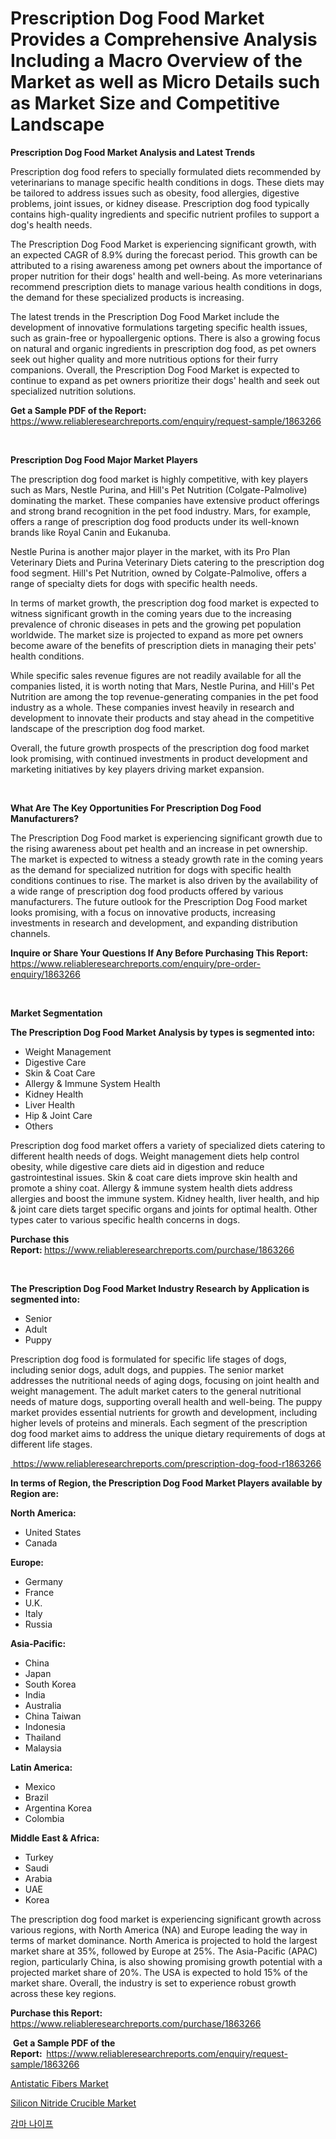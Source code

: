 <p><h1>Prescription Dog Food Market Provides a Comprehensive Analysis Including a Macro Overview of the Market as well as Micro Details such as Market Size and Competitive Landscape</h1></p><p><strong>Prescription Dog Food Market Analysis and Latest Trends</strong></p>
<p><p>Prescription dog food refers to specially formulated diets recommended by veterinarians to manage specific health conditions in dogs. These diets may be tailored to address issues such as obesity, food allergies, digestive problems, joint issues, or kidney disease. Prescription dog food typically contains high-quality ingredients and specific nutrient profiles to support a dog's health needs.</p><p>The Prescription Dog Food Market is experiencing significant growth, with an expected CAGR of 8.9% during the forecast period. This growth can be attributed to a rising awareness among pet owners about the importance of proper nutrition for their dogs' health and well-being. As more veterinarians recommend prescription diets to manage various health conditions in dogs, the demand for these specialized products is increasing.</p><p>The latest trends in the Prescription Dog Food Market include the development of innovative formulations targeting specific health issues, such as grain-free or hypoallergenic options. There is also a growing focus on natural and organic ingredients in prescription dog food, as pet owners seek out higher quality and more nutritious options for their furry companions. Overall, the Prescription Dog Food Market is expected to continue to expand as pet owners prioritize their dogs' health and seek out specialized nutrition solutions.</p></p>
<p><strong>Get a Sample PDF of the Report:&nbsp;</strong> <a href="https://www.reliableresearchreports.com/enquiry/request-sample/1863266">https://www.reliableresearchreports.com/enquiry/request-sample/1863266</a></p>
<p>&nbsp;</p>
<p><strong>Prescription Dog Food Major Market Players</strong></p>
<p><p>The prescription dog food market is highly competitive, with key players such as Mars, Nestle Purina, and Hill's Pet Nutrition (Colgate-Palmolive) dominating the market. These companies have extensive product offerings and strong brand recognition in the pet food industry. Mars, for example, offers a range of prescription dog food products under its well-known brands like Royal Canin and Eukanuba.</p><p>Nestle Purina is another major player in the market, with its Pro Plan Veterinary Diets and Purina Veterinary Diets catering to the prescription dog food segment. Hill's Pet Nutrition, owned by Colgate-Palmolive, offers a range of specialty diets for dogs with specific health needs.</p><p>In terms of market growth, the prescription dog food market is expected to witness significant growth in the coming years due to the increasing prevalence of chronic diseases in pets and the growing pet population worldwide. The market size is projected to expand as more pet owners become aware of the benefits of prescription diets in managing their pets' health conditions.</p><p>While specific sales revenue figures are not readily available for all the companies listed, it is worth noting that Mars, Nestle Purina, and Hill's Pet Nutrition are among the top revenue-generating companies in the pet food industry as a whole. These companies invest heavily in research and development to innovate their products and stay ahead in the competitive landscape of the prescription dog food market.</p><p>Overall, the future growth prospects of the prescription dog food market look promising, with continued investments in product development and marketing initiatives by key players driving market expansion.</p></p>
<p>&nbsp;</p>
<p><strong>What Are The Key Opportunities For Prescription Dog Food Manufacturers?</strong></p>
<p><p>The Prescription Dog Food market is experiencing significant growth due to the rising awareness about pet health and an increase in pet ownership. The market is expected to witness a steady growth rate in the coming years as the demand for specialized nutrition for dogs with specific health conditions continues to rise. The market is also driven by the availability of a wide range of prescription dog food products offered by various manufacturers. The future outlook for the Prescription Dog Food market looks promising, with a focus on innovative products, increasing investments in research and development, and expanding distribution channels.</p></p>
<p><strong>Inquire or Share Your Questions If Any Before Purchasing This Report:</strong> <a href="https://www.reliableresearchreports.com/enquiry/pre-order-enquiry/1863266">https://www.reliableresearchreports.com/enquiry/pre-order-enquiry/1863266</a></p>
<p>&nbsp;</p>
<p><strong>Market Segmentation</strong></p>
<p><strong>The Prescription Dog Food Market Analysis by types is segmented into:</strong></p>
<p><ul><li>Weight Management</li><li>Digestive Care</li><li>Skin & Coat Care</li><li>Allergy & Immune System Health</li><li>Kidney Health</li><li>Liver Health</li><li>Hip & Joint Care</li><li>Others</li></ul></p>
<p><p>Prescription dog food market offers a variety of specialized diets catering to different health needs of dogs. Weight management diets help control obesity, while digestive care diets aid in digestion and reduce gastrointestinal issues. Skin & coat care diets improve skin health and promote a shiny coat. Allergy & immune system health diets address allergies and boost the immune system. Kidney health, liver health, and hip & joint care diets target specific organs and joints for optimal health. Other types cater to various specific health concerns in dogs.</p></p>
<p><strong>Purchase this Report:&nbsp;</strong><a href="https://www.reliableresearchreports.com/purchase/1863266">https://www.reliableresearchreports.com/purchase/1863266</a></p>
<p>&nbsp;</p>
<p><strong>The Prescription Dog Food Market Industry Research by Application is segmented into:</strong></p>
<p><ul><li>Senior</li><li>Adult</li><li>Puppy</li></ul></p>
<p><p>Prescription dog food is formulated for specific life stages of dogs, including senior dogs, adult dogs, and puppies. The senior market addresses the nutritional needs of aging dogs, focusing on joint health and weight management. The adult market caters to the general nutritional needs of mature dogs, supporting overall health and well-being. The puppy market provides essential nutrients for growth and development, including higher levels of proteins and minerals. Each segment of the prescription dog food market aims to address the unique dietary requirements of dogs at different life stages.</p></p>
<p><a href="https://www.reliableresearchreports.com/prescription-dog-food-r1863266">&nbsp;https://www.reliableresearchreports.com/prescription-dog-food-r1863266</a></p>
<p><strong>In terms of Region, the Prescription Dog Food Market Players available by Region are:</strong></p>
<p>
    <p> <strong> North America: </strong>
        <ul>
            <li>United States</li>
            <li>Canada</li>
        </ul>
        </p> 
    <p> <strong> Europe: </strong>
        <ul>
            <li>Germany</li>
            <li>France</li>
            <li>U.K.</li>
            <li>Italy</li>
            <li>Russia</li>
        </ul>
        </p> 
    <p> <strong> Asia-Pacific: </strong>
        <ul>
            <li>China</li>
            <li>Japan</li>
            <li>South Korea</li>
            <li>India</li>
            <li>Australia</li>
            <li>China Taiwan</li>
            <li>Indonesia</li>
            <li>Thailand</li>
            <li>Malaysia</li>
        </ul>
        </p> 
    <p> <strong> Latin America: </strong>
        <ul>
            <li>Mexico</li>
            <li>Brazil</li>
            <li>Argentina Korea</li>
            <li>Colombia</li>
        </ul>
        </p> 
    <p> <strong> Middle East & Africa: </strong>
        <ul>
            <li>Turkey</li>
            <li>Saudi</li>
            <li>Arabia</li>
            <li>UAE</li>
            <li>Korea</li>
        </ul>
    </p>
    </p>
<p><p>The prescription dog food market is experiencing significant growth across various regions, with North America (NA) and Europe leading the way in terms of market dominance. North America is projected to hold the largest market share at 35%, followed by Europe at 25%. The Asia-Pacific (APAC) region, particularly China, is also showing promising growth potential with a projected market share of 20%. The USA is expected to hold 15% of the market share. Overall, the industry is set to experience robust growth across these key regions.</p></p>
<p><strong>Purchase this Report: </strong><a href="https://www.reliableresearchreports.com/purchase/1863266">https://www.reliableresearchreports.com/purchase/1863266</a></p>
<p>&nbsp;<strong>Get a Sample PDF of the Report:&nbsp;&nbsp;</strong><a href="https://www.reliableresearchreports.com/enquiry/request-sample/1863266">https://www.reliableresearchreports.com/enquiry/request-sample/1863266</a></p>
<p><strong></strong></p>
<p><p><a href="https://www.linkedin.com/pulse/antistatic-fibers-market-centers-aspects-growth-share-opportunity-tgl5f?trackingId=hOFdlYIIdw2WePdJXqEbOA%3D%3D">Antistatic Fibers Market</a></p><p><a href="https://www.linkedin.com/pulse/silicon-nitride-crucible-market-size-reflecting-forecast-till-8ku5f?trackingId=B8joQzrrYMYBC4Xmg%2BYOag%3D%3D">Silicon Nitride Crucible Market</a></p><p><a href="https://medium.com/@vallieemard2023/%EA%B0%90%EB%A7%88-%EB%82%98%EC%9D%B4%ED%94%84-%EC%8B%9C%EC%9E%A5-%EC%A0%84%EB%A7%9D-%EC%82%B0%EC%97%85-%EA%B0%9C%EC%9A%94-%EB%B0%8F-%EC%98%88%EC%B8%A1-2024%EB%85%84%EB%B6%80%ED%84%B0-2031%EB%85%84%EA%B9%8C%EC%A7%80-fb09d971e2e5">감마 나이프</a></p></p>